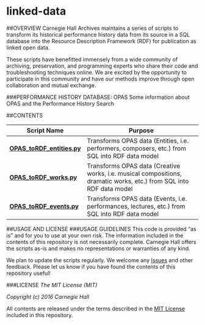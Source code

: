 # linked-data

##OVERVIEW
Carnegie Hall Archives maintains a series of scripts to transform its historical performance history data from its source in a SQL database into the Resource Description Framework (RDF) for publication as linked open data.

These scripts have benefitted immensely from a wide community of archiving, preservation, and programming experts who share their code and troubleshooting techniques online. We are excited by the opportunity to participate in this community and have our methods improve through open collaboration and mutual exchange.

###PERFORMANCE HISTORY DATABASE: OPAS
Some information about OPAS and the Performance History Search

##CONTENTS

| Script Name         | Purpose           |
| ------------- |-------------|
| **[OPAS_toRDF_entities.py](https://github.com/CarnegieHall/linked-data/blob/master/OPAS_toRDF_entities.py)**     | Transforms OPAS data (Entities, i.e. performers, composers, etc.) from SQL into RDF data model |
|**[OPAS_toRDF_works.py](https://github.com/CarnegieHall/linked-data/blob/master/OPAS_toRDF_events.py)**      | Transforms OPAS data (Creative works, i.e. musical compositions, dramatic works, etc.) from SQL into RDF data model |
|**[OPAS_toRDF_events.py](https://github.com/CarnegieHall/linked-data/blob/master/OPAS_toRDF_works.py)** | Transforms OPAS data (Events, i.e. performances, lectures, etc.) from SQL into RDF data model |


##USAGE AND LICENSE
###USAGE GUIDELINES
This code is provided “as is” and for you to use at your own risk. The information included in the contents of this repository is not necessarily complete. Carnegie Hall offers the scripts as-is and makes no representations or warranties of any kind.

We plan to update the scripts regularly. We welcome any [Issues](https://github.com/CarnegieHall/linked-data/issues) and other feedback. Please let us know if you have found the contents of this repository useful!

###LICENSE
_The MIT License (MIT)_

_Copyright (c) 2016 Carnegie Hall_

All contents are released under the terms described in the [MIT License](https://github.com/CarnegieHall/linked-data/blob/master/LICENSE) included in this repository.

